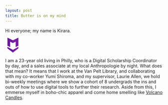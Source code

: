 ```yaml
---
layout: post
title: Butter is on my mind
---
```


Hi everyone; my name is Kirara.

![alt text](https://github.com/adam-p/markdown-here/raw/master/src/common/images/icon48.png "Logo Title Text 1")

I am a 23-year old living in Philly, who is a Digital Scholarship Coordinator by day, and a sales associate at my local Anthropologie by night. What does that mean? It means that I work at the Van Pelt Library, and collaborating with my co-worker Yumi Shiroma, and my supervisor, Laurie Allen, we hold bi-weekly meetings where we show a cohort of 8 undergrads the ins and outs of how to use digital tools to further their research. Aside from this, I emmerse myself in boho-chic apparel and come home smelling like [Volcano Candles](http://www.anthropologie.com/anthro/product/A19851559.jsp#/). 
